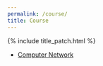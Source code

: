 ```yaml
---
permalink: /course/
title: Course
---
```


{% include title_patch.html %}


- [Computer Network](./network)